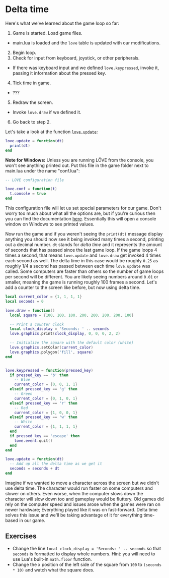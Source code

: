 # Delta time

Here's what we've learned about the game loop so far:

1. Game is started. Load game files.
  - main.lua is loaded and the `love` table is updated with our modifications.
2. Begin loop.
3. Check for input from keyboard, joystick, or other peripherals.
  - If there was keyboard input and we defined `love.keypressed`, invoke it, passing it information about the pressed key.
4. Tick time in game.
  - ???
5. Redraw the screen.
  - Invoke `love.draw` if we defined it.
6. Go back to step 2.

Let's take a look at the function [`love.update`](https://love2d.org/wiki/love.update):

```lua
love.update = function(dt)
  print(dt)
end
```

**Note for Windows:** Unless you are running LÖVE from the console, you won't see anything printed out.
Put this file in the game folder next to main.lua under the name "conf.lua":

```lua
-- LÖVE configuration file

love.conf = function(t)
  t.console = true
end
```

This configuration file will let us set special parameters for our game.
Don't worry too much about what all the options are, but if you're curious then you can find the documentation [here](https://love2d.org/wiki/Config_Files).
Essentially this will open a console window on Windows to see printed values.

Now run the game and if you weren't seeing the `print(dt)` message display anything you should now see it being invoked many times a second, printing out a decimal number.
`dt` stands for *delta time* and it represents the amount of seconds that has passed since the last game loop.
If the game loops 4 times a second, that means `love.update` and `love.draw` get invoked 4 times each second as well.
The delta time in this case would be roughly `0.25` as roughly 1/4 a second has passed between each time `love.update` was called.
Some computers are faster than others so the number of game loops per second will be different.
You are likely seeing numbers around `0.01` or smaller, meaning the game is running roughly 100 frames a second.
Let's add a counter to the screen like before, but now using delta time.

```lua
local current_color = {1, 1, 1, 1}
local seconds = 0

love.draw = function()
  local square = {100, 100, 100, 200, 200, 200, 200, 100}

  -- Print a counter clock
  local clock_display = 'Seconds: ' .. seconds
  love.graphics.print(clock_display, 0, 0, 0, 2, 2)

  -- Initialize the square with the default color (white)
  love.graphics.setColor(current_color)
  love.graphics.polygon('fill', square)
end


love.keypressed = function(pressed_key)
  if pressed_key == 'b' then
    -- Blue
    current_color = {0, 0, 1, 1}
  elseif pressed_key == 'g' then
    -- Green
    current_color = {0, 1, 0, 1}
  elseif pressed_key == 'r' then
    -- Red
    current_color = {1, 0, 0, 1}
  elseif pressed_key == 'w' then
    -- White
    current_color = {1, 1, 1, 1}
  end
  if pressed_key == 'escape' then
    love.event.quit()
  end
end

love.update = function(dt)
  -- Add up all the delta time as we get it
  seconds = seconds + dt
end
```

Imagine if we wanted to move a character across the screen but we didn't use delta time.
The character would run faster on some computers and slower on others.
Even worse, when the computer slows down the character will slow down too and gameplay would be fluttery.
Old games did rely on the computer speed and issues arose when the games were ran on newer hardware;
Everything played like it was on fast-forward.
Delta time solves this issue and we'll be taking advantage of it for everything time-based in our game.

## Exercises

- Change the line `local clock_display = 'Seconds: ' .. seconds` so that `seconds` is formatted to display whole numbers. Hint: you will need to use Lua's built-in `math.floor` function.
- Change the x position of the left side of the square from `100` to `(seconds * 10)` and watch what the square does.
